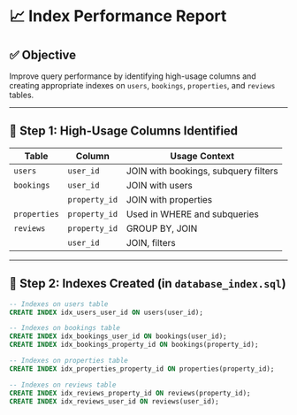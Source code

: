 
# 📈 Index Performance Report

## ✅ Objective

Improve query performance by identifying high-usage columns and creating appropriate indexes on `users`, `bookings`, `properties`, and `reviews` tables.

---

## 🧠 Step 1: High-Usage Columns Identified

| Table       | Column         | Usage Context                         |
|-------------|----------------|----------------------------------------|
| `users`     | `user_id`      | JOIN with bookings, subquery filters   |
| `bookings`  | `user_id`      | JOIN with users                        |
|             | `property_id`  | JOIN with properties                   |
| `properties`| `property_id`  | Used in WHERE and subqueries           |
| `reviews`   | `property_id`  | GROUP BY, JOIN                         |
|             | `user_id`      | JOIN, filters                          |

---

## 🔨 Step 2: Indexes Created (in `database_index.sql`)

```sql
-- Indexes on users table
CREATE INDEX idx_users_user_id ON users(user_id);

-- Indexes on bookings table
CREATE INDEX idx_bookings_user_id ON bookings(user_id);
CREATE INDEX idx_bookings_property_id ON bookings(property_id);

-- Indexes on properties table
CREATE INDEX idx_properties_property_id ON properties(property_id);

-- Indexes on reviews table
CREATE INDEX idx_reviews_property_id ON reviews(property_id);
CREATE INDEX idx_reviews_user_id ON reviews(user_id);
